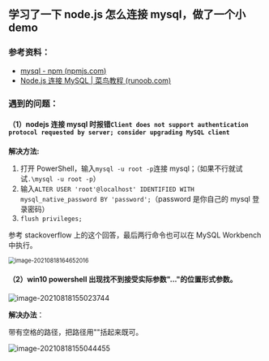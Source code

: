 ## 学习了一下 node.js 怎么连接 mysql，做了一个小 demo

### 参考资料：

- [mysql - npm (npmjs.com)](https://www.npmjs.com/package/mysql)
- [Node.js 连接 MySQL | 菜鸟教程 (runoob.com)](https://www.runoob.com/nodejs/nodejs-mysql.html)

### 遇到的问题：

#### （1）nodejs 连接 mysql 时报错`Client does not support authentication protocol requested by server; consider upgrading MySQL client`

**解决方法:**

1. 打开 PowerShell，输入`mysql -u root -p`连接 mysql；（如果不行就试试`.\mysql -u root -p`）
2. 输入`ALTER USER 'root'@localhost' IDENTIFIED WITH mysql_native_password BY 'password';`（password 是你自己的 mysql 登录密码）
3. `flush privileges;`

参考 stackoverflow 上的这个回答，最后两行命令也可以在 MySQL Workbench 中执行。

<img src="C:\Users\15724\AppData\Roaming\Typora\typora-user-images\image-20210818164652016.png" alt="image-20210818164652016" style="zoom: 80%;" />

#### （2）win10 powershell 出现找不到接受实际参数"..."的位置形式参数。

![image-20210818155023744](C:\Users\15724\AppData\Roaming\Typora\typora-user-images\image-20210818155023744.png)

**解决办法**：

带有空格的路径，把路径用""括起来既可。

![image-20210818155044455](C:\Users\15724\AppData\Roaming\Typora\typora-user-images\image-20210818155044455.png)
